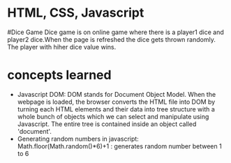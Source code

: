 # HTML, CSS, Javascript
#Dice Game
 Dice game is on online game where there is a player1 dice and player2 dice.When the page is refreshed the dice gets thrown randomly. The player with hiher dice value   wins.

# concepts learned
  * Javascript DOM:
     DOM stands for Document Object Model.
     When the webpage is loaded, the browser converts the HTML file into DOM by turning each HTML elements and their data into tree  structure with a whole bunch of objects which we can select and manipulate using Javascript.
     The entire tree is contained inside an object called 'document'.
   * Generating random numbers in javascript:
      Math.floor(Math.random()*6)+1 : generates random number between 1 to 6
   
    
